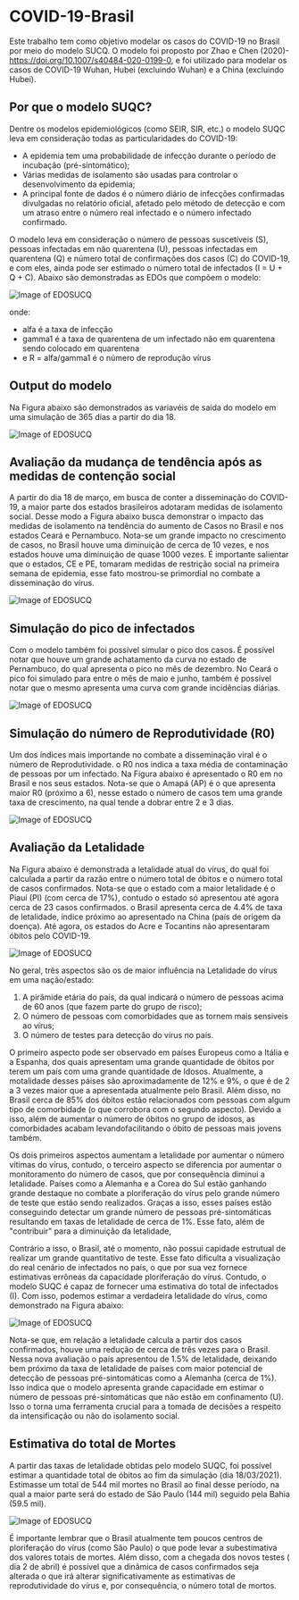 # COVID-19-Brasil

Este trabalho tem como objetivo modelar os casos do COVID-19 no Brasil por meio do modelo SUCQ. O modelo foi proposto por Zhao e Chen (2020)- https://doi.org/10.1007/s40484-020-0199-0, e foi utilizado para modelar os casos de COVID-19 Wuhan, Hubei (excluindo Wuhan) e a China (excluindo Hubei).

## Por que o modelo SUQC?

Dentre os modelos epidemiológicos (como SEIR, SIR, etc.) o modelo SUQC leva em consideração todas as particularidades do COVID-19:

* A epidemia tem uma probabilidade de infecção durante o período de incubação (pré-sintomático);
* Várias medidas de isolamento são usadas para controlar o desenvolvimento da epidemia; 
* A principal fonte de dados é o número diário de infecções confirmadas divulgadas no relatório oficial, afetado pelo método de detecção e com um atraso entre o número real infectado e o número infectado confirmado. 


O modelo leva em consideração o número de pessoas suscetíveis (S), pessoas infectadas em não quarentena (U), pessoas infectadas em quarentena (Q) e número total de confirmações dos casos (C) do COVID-19, e com eles, ainda pode ser estimado o número total de infectados (I = U + Q + C). Abaixo são demonstradas as EDOs que compõem o modelo: 

![Image of EDOSUCQ](https://github.com/ravellys/COVID-19-Brasil/blob/master/eq_SUCQ.JPG)

onde:
* alfa é a taxa de infecção
* gamma1 é a taxa de quarentena de um infectado não em quarentena sendo colocado em quarentena
* e R = alfa/gamma1 é o número de reprodução vírus

## Output do modelo 
Na Figura abaixo são demonstrados as variavéis de saída do modelo em uma simulação de 365 dias a partir do dia 18.

![Image of EDOSUCQ](https://github.com/ravellys/COVID-19-Brasil/blob/master/plot_sucq/COVID-19%20Brasil.png)
  
## Avaliação da mudança de tendência após as medidas de contenção social

A partir do dia 18 de março, em busca de conter a disseminação do COVID-19, a maior parte dos estados brasileiros adotaram medidas de isolamento social. Desse modo a Figura abaixo busca demonstrar o impacto  das medidas de isolamento na tendência do aumento de Casos no Brasil e nos estados Ceará e Pernambuco. Nota-se um grande impacto no crescimento de casos, no Brasil houve uma diminuição de cerca de 10 vezes, e nos estados houve uma diminuição de quase 1000 vezes. É importante salientar que o estados, CE e PE, tomaram medidas de restrição social na primeira semana de epidemia, esse fato mostrou-se primordial no combate a disseminação do vírus.

![Image of EDOSUCQ](https://github.com/ravellys/COVID-19-Brasil/blob/master/cum_cases.png)

## Simulação do pico de infectados

Com o modelo também foi possível simular o pico dos casos. É possível notar que houve um grande achatamento da curva no estado de Pernambuco, do qual apresenta o pico no mês de dezembro. No Ceará o pico foi simulado para entre o mês de maio e junho, também é possível notar que o mesmo apresenta uma curva com grande incidências diárias.

![Image of EDOSUCQ](https://github.com/ravellys/COVID-19-Brasil/blob/master/daily_cases.png)

## Simulação do número de Reprodutividade (R0)

Um dos índices mais importande no combate a disseminação viral é o número de Reprodutividade. o R0 nos indica a taxa média de contaminação de pessoas por um infectado. Na Figura abaixo é apresentado o R0 em no Brasil e nos seus estados. Nota-se que o Amapá (AP) é o que apresenta maior R0 (próximo a 6), nesse estado o número de casos tem uma grande taxa de crescimento, na qual tende a dobrar entre 2 e 3 dias.

![Image of EDOSUCQ](https://github.com/ravellys/COVID-19-Brasil/blob/master/R0.png)

## Avaliação da Letalidade 

Na Figura abaixo é demonstrada a letalidade atual do vírus, do qual foi calculada a partir da razão entre o número total de óbitos e o número total de casos confirmados. Nota-se que o estado com a maior letalidade é o Piauí (PI) (com cerca de 17%), contudo o estado só apresentou até agora cerca de 23 casos confirmados. o Brasil apresenta cerca de 4.4% de taxa de letalidade, índice próximo ao apresentado na China (país de origem da doença). Até agora, os estados do Acre e Tocantins não apresentaram óbitos pelo COVID-19.

![Image of EDOSUCQ](https://github.com/ravellys/COVID-19-Brasil/blob/master/mortality.png)

No geral, três aspectos são os de maior influência na Letalidade do vírus em uma nação/estado:

1. A pirâmide etária do país, da qual indicará o número de pessoas acima de 60 anos (que fazem parte do grupo de risco);
2. O número de pessoas com comorbidades que as tornem mais sensiveis ao vírus;
3. O número de testes para detecção do vírus no país.

O primeiro aspecto pode ser observado em países Europeus como a Itália e a Espanha, dos quais apresentam uma grande quantidade de óbitos por terem um país com uma grande quantidade de Idosos. Atualmente, a motalidade desses páises são aproximadamente de 12% e 9%, o que é de 2 a 3 vezes maior que a apresentada atualmente pelo Brasil. Além disso, no Brasil cerca de 85% dos óbitos estão relacionados com pessoas com algum tipo de comorbidade (o que corrobora com o segundo aspecto). Devido a isso, além de aumentar o número de óbitos no grupo de idosos, as comorbidades acabam levandofacilitando o óbito de pessoas mais jovens também.

Os dois primeiros aspectos aumentam a letalidade por aumentar o número vítimas do vírus, contudo, o terceiro aspecto se diferencia por aumentar o monitoramento do número de casos, que por consequência diminui a letalidade. Países como a Alemanha e a Corea do Sul estão ganhando grande destaque no combate a ploriferação do vírus pelo grande número de teste que estão sendo realizados. Graças a isso, esses países estão conseguindo detectar um grande número de pessoas pré-sintomáticas resultando em taxas de letalidade de cerca de 1%. Esse fato, além de "contribuir" para a diminuição da letalidade,

Contrário a isso, o Brasil, até o momento, não possui capidade estrutual de realizar um grande quantitativo de teste. Esse fato dificulta a visualização do real cenário de infectados no país, o que por sua vez fornece estimativas errôneas da capacidade ploriferação do vírus. Contudo, o modelo SUQC é capaz de fornecer uma estimativa do total de infectados (I). Com isso, podemos estimar a verdadeira letalidade do vírus, como demonstrado na Figura abaixo:

![Image of EDOSUCQ](https://github.com/ravellys/COVID-19-Brasil/blob/master/mortality_real_estimada.png)

Nota-se que, em relação a letalidade calcula a partir dos casos confirmados, houve uma redução de cerca de três vezes para o Brasil. Nessa nova avaliação o país apresentou de 1.5% de letalidade, deixando bem próximo da taxa de letalidade de países com maior potencial de detecção de pessoas pré-sintomáticas como a Alemanha (cerca de 1%). Isso indica que o modelo apresenta grande capacidade em estimar o número de pessoas pré-sintomáticas que não estão em confinamento (U). Isso o torna uma ferramenta crucial para a tomada de decisões a respeito da intensificação ou não do isolamento social. 

## Estimativa do total de Mortes

A partir das taxas de letalidade obtidas pelo modelo SUQC, foi possível estimar a quantidade total de óbitos ao fim da simulação (dia 18/03/2021). Estimasse um total de 544 mil mortes no Brasil ao final desse período, na qual a maior parte será do estado de São Paulo (144 mil) seguido pela Bahia (59.5 mil). 

![Image of EDOSUCQ](https://github.com/ravellys/COVID-19-Brasil/blob/master/total%20de%20mortes.png)

É importante lembrar que o Brasil atualmente tem poucos centros de ploriferação do vírus (como São Paulo) o que pode levar a subestimativa dos valores totais de mortes. Além disso, com a chegada dos novos testes ( dia 2 de abril) é possível que a dinâmica de casos confirmados seja alterada o que irá alterar significativamente as estimativas de reprodutividade do vírus e, por consequência, o número total de mortos. 





